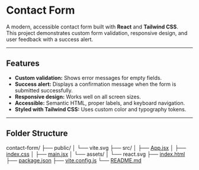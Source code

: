 # Contact Form

A modern, accessible contact form built with **React** and **Tailwind CSS**.  
This project demonstrates custom form validation, responsive design, and user feedback with a success alert.

---

## Features

- **Custom validation:** Shows error messages for empty fields.
- **Success alert:** Displays a confirmation message when the form is submitted successfully.
- **Responsive design:** Works well on all screen sizes.
- **Accessible:** Semantic HTML, proper labels, and keyboard navigation.
- **Styled with Tailwind CSS:** Uses custom color and typography tokens.

---

## Folder Structure
contact-form/
├── public/
│   └── vite.svg
├── src/
│   ├── [App.jsx](http://_vscodecontentref_/0)
│   ├── [index.css](http://_vscodecontentref_/1)
│   ├── [main.jsx](http://_vscodecontentref_/2)
│   └── assets/
│       └── react.svg
├── [index.html](http://_vscodecontentref_/3)
├── [package.json](http://_vscodecontentref_/4)
├── [vite.config.js](http://_vscodecontentref_/5)
└── [README.md](http://_vscodecontentref_/6)
